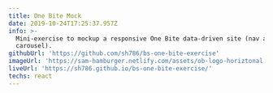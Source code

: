 ```yaml
---
title: One Bite Mock
date: 2019-10-24T17:25:37.957Z
info: >-
  Mini-exercise to mockup a responsive One Bite data-driven site (nav and
  carousel).
githubUrl: 'https://github.com/sh786/bs-one-bite-exercise'
imageUrl: 'https://sam-hamburger.netlify.com/assets/ob-logo-horiztonal.png'
liveUrl: 'https://sh786.github.io/bs-one-bite-exercise/'
techs: react
---
```

